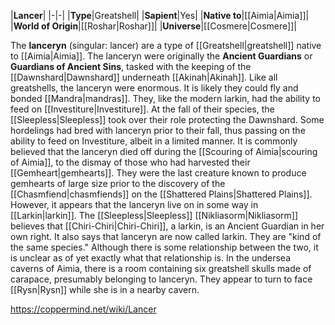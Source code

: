 |**Lancer**|
|-|-|
|**Type**|Greatshell|
|**Sapient**|Yes|
|**Native to**|[[Aimia\|Aimia]]|
|**World of Origin**|[[Roshar\|Roshar]]|
|**Universe**|[[Cosmere\|Cosmere]]|

The **lanceryn** (singular: lancer) are a type of [[Greatshell\|greatshell]] native to [[Aimia\|Aimia]].
The lanceryn were originally the **Ancient Guardians** or **Guardians of Ancient Sins**, tasked with the keeping of the [[Dawnshard\|Dawnshard]] underneath [[Akinah\|Akinah]]. Like all greatshells, the lanceryn were enormous. It is likely they could fly and bonded [[Mandra\|mandras]]. They, like the modern larkin, had the ability to feed on [[Investiture\|Investiture]]. At the fall of their species, the [[Sleepless\|Sleepless]] took over their role protecting the Dawnshard. Some hordelings had bred with lanceryn prior to their fall, thus passing on the ability to feed on Investiture, albeit in a limited manner.
It is commonly believed that the lanceryn died off during the [[Scouring of Aimia\|scouring of Aimia]], to the dismay of those who had harvested their [[Gemheart\|gemhearts]]. They were the last creature known to produce gemhearts of large size prior to the discovery of the [[Chasmfiend\|chasmfiends]] on the [[Shattered Plains\|Shattered Plains]]. However, it appears that the lanceryn live on in some way in [[Larkin\|larkin]]. The [[Sleepless\|Sleepless]] [[Nikliasorm\|Nikliasorm]] believes that [[Chiri-Chiri\|Chiri-Chiri]], a larkin, is an Ancient Guardian in her own right. It also says that lanceryn are now called larkin. They are "kind of the same species." Although there is some relationship between the two, it is unclear as of yet exactly what that relationship is.
In the undersea caverns of Aimia, there is a room containing six greatshell skulls made of carapace, presumably belonging to lanceryn. They appear to turn to face [[Rysn\|Rysn]] while she is in a nearby cavern.



https://coppermind.net/wiki/Lancer